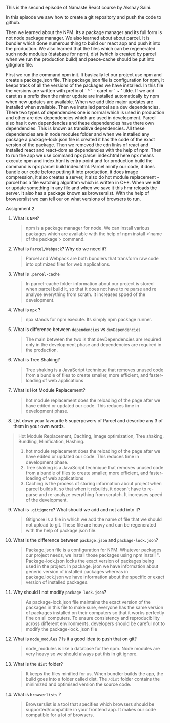 This is the second episode of Namaste React course by Akshay Saini.

In this episode we saw how to create a git repository and push the code to github.

Then we learned about the NPM. Its a package manager and its full form is not node package manager. We also learned about about parcel. It is bundler which done numerous thing to build our react app and push it into the production. We also learned that the files which can be regenerated such node modules (database for npm), dist (which is created by parcel when we run the production build) and paece-cache should be put into gitignore file.

First we run the command npm init. It basically let our project use npm and create a package.json file. This package.json file is configuration for npm, it keeps track of all the versions of the packages we have installed. In this file the versions are written with prefix of ' ^ ' - caret or ' ~ ' tilde. If we add caret as a prefix then the minor update are installed automatically by npm when new updates are available. When we add tilde major updates are installed when available. Then we installed parcel as a dev dependencies. There two types of dependencies one is normal which is used in production and other are dev dependencies which are used in development. Parcel also has it own dependencies and these dependencies have there own dependencies. This is known as transitive dependencies. All these dependencies are in node modules folder and when we installed any package a package-lock.json file is created it has the code of the exact version of the package. Then we removed the cdn links of react and installed react and react-dom as dependencies with the help of npm. Then to run the app we use command npx parcel index.html here npx means execute npm and index.html is entry point and for production build the command is npx parcel build index.html. Parcel minify our code, it does bundle our code before putting it into production, it does image compression, it also creates a server, it also do hot module replacement - parcel has a file watching algorithm which is written in C++. When we edit or update something in any file and when we save it this hmr reloads the server. It also has a package known as browserslist. With the help of browserslist we can tell our on what versions of browsers to run.

Assignment 2

1. What is `NPM`?
   > npm is a package manager for node. We can install various packages which are available with the help of npm install <'name of the package'> command.

2) What is `Parcel/Webpack`? Why do we need it?

   > Parcel and Webpack are both bundlers that transform raw code into optimized files for web applications.

3) What is `.parcel-cache`

   > In parcel-cache folder information about our project is stored when parcel build it, so that it does not have to re parse and re analyse everything from scrath. It increases spped of the development.

4) What is `npx` ?

   > npx stands for npm execute. Its simply npm package runner.

5) What is difference between `dependencies` vs `devDependencies`

   > The main between the two is that devDependencies are required only in the development phase and dependencies are required in the production.

6) What is Tree Shaking?

   > Tree shaking is a JavaScript technique that removes unused code from a bundle of files to create smaller, more efficient, and faster-loading of web applications

7) What is Hot Module Replacement?

   > hot module replacement does the reloading of the page after we have edited or updated our code. This reduces time in development phase.

8) List down your favourite 5 superpowers of Parcel and describe any 3 of them in your
   own words.

> Hot Module Replacement, Caching, Image optimization, Tree shaking, Bundling, Minification, Hashing.
>
> 1. hot module replacement does the reloading of the page after we have edited or updated our code. This reduces time in development phase.
> 2. Tree shaking is a JavaScript technique that removes unused code from a bundle of files to create smaller, more efficient, and faster-loading of web applications
> 3. Caching is the process of storing information about project when parcel builds it. so that when it rebuilds, it doesn't have to re-parse and re-analyze everything from scratch. It increases speed of the development.

9. What is `.gitignore`? What should we add and not add into it?

   > Gitignore is a file in which we add the name of file that we should not upload to git. These file are heavy and can be regenerated with the help of package.json file.

10. What is the difference between `package.json` and `package-lock.json`?

    > Package.json file is a configuration for NPM. Whatever packages our project needs, we install those packages using npm install '<packageName>'.
    > Package-lock.json locks the exact version of packages being used in the project.
    > In package. json we have information about generic version of installed packages whereas in package.lock.json we have information about the specific or exact version of installed packages.

11. Why should I not modify `package-lock.json`?

    > As package-lock.json file maintains the exact version of the packages in this file to make sure, everyone has the same version of packages installed on their computers so that it works perfectly fine on all computers. To ensure consistency and reproducibility across different environments, developers should be careful not to modify the package-lock. json file

12. What is `node_modules` ? Is it a good idea to push that on git?

    > node_modules is like a database for the npm. Node modules are very heavy so we should always put this in git ignore.

13. What is the `dist` folder?

    > It keeps the files minified for us. When bundler builds the app, the build goes into a folder called dist. The `/dist` folder contains the minimized and optimised version the source code.

14. What is `browserlists` ?
    > Browserslist is a tool that specifies which browsers should be supported/compatible in your frontend app. It makes our code compatible for a lot of browsers.
